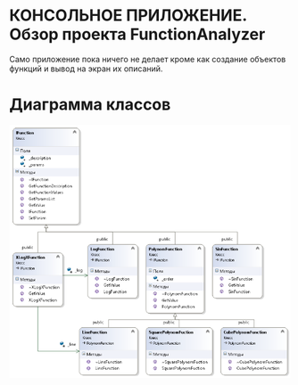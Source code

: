 ﻿# КОНСОЛЬНОЕ ПРИЛОЖЕНИЕ. Обзор проекта FunctionAnalyzer

Само приложение пока ничего не делает кроме как создание объектов функций
и вывод на экран их описаний.

# Диаграмма классов 
![Classes](ClassDiagram.png)